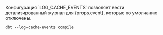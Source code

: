 <p>Конфигурация `LOG_CACHE_EVENTS` позволяет вести детализированный журнал для {props.event}, которые по умолчанию отключены.</p>

```text
dbt --log-cache-events compile
```